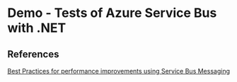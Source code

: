 # Demo - Tests of Azure Service Bus with .NET

## References
[Best Practices for performance improvements using Service Bus Messaging](https://learn.microsoft.com/en-us/azure/service-bus-messaging/service-bus-performance-improvements?tabs=net-standard-sdk-2)
